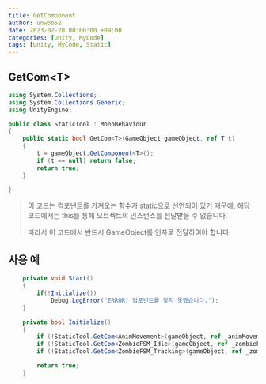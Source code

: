 ```yaml
---
title: GetComponent
author: unwoo52
date: 2023-02-28 00:00:00 +09:00
categories: [Unity, MyCode]
tags: [Unity, MyCode, Static]
---
```


## GetCom\<T\>

```cs
using System.Collections;
using System.Collections.Generic;
using UnityEngine;

public class StaticTool : MonoBehaviour
{
    public static bool GetCom<T>(GameObject gameObject, ref T t)
    {
        t = gameObject.GetComponent<T>();
        if (t == null) return false;
        return true;
    }

}
```

>이 코드는 컴포넌트를 가져오는 함수가 static으로 선언되어 있기 때문에, 해당 코드에서는 this를 통해 오브젝트의 인스턴스를 전달받을 수 없습니다.
>
>따라서 이 코드에서 반드시 GameObject를 인자로 전달하여야 합니다.


## 사용 예

```cs
    private void Start()
    {
        if(!Initialize()) 
            Debug.LogError("ERROR! 컴포넌트를 찾지 못했습니다.");
    }

    private bool Initialize()
    {
        if (!StaticTool.GetCom<AnimMovement>(gameObject, ref _animMovement)) return false;
        if (!StaticTool.GetCom<ZombieFSM_Idle>(gameObject, ref _zombieFSM_Idle)) return false;
        if (!StaticTool.GetCom<ZombieFSM_Tracking>(gameObject, ref _zombieFSM_Tracking)) return false;

        return true;
    }
```